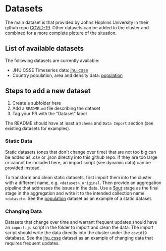 # Datasets

The main dataset is that provided by Johns Hopkins University in their github repo [COVID-19][github-covid19-jhu]. 
Other datasets can be added to the cluster and combined for a more complete picture of the situation.

## List of available datasets

The following datasets are currently available:

- JHU CSSE Timeseries data: [jhu_csse][jhu_csse-dataset]
- Country population, area and density data: [population][population-dataset]


## Steps to add a new dataset

1. Create a subfolder here
2. Add a `README.md` file describing the dataset
3. Tag your PR with the "Dataset" label

The README should have at least a `Schema` and `Data Import` section (see existing datasets for examples). 

### Static Data

Static datasets (ones that don't change over time) that are not too big can be added as .csv or .json directly
into this github repo. If they are too large or cannot be included here, an import script (see dynamic data) can be provided instead. 

To transform and clean static datasets, first import them into the cluster with a different name, e.g. `<dataset>_original`. Then provide an aggregation pipeline that addresses the issues in the data. Use a [$out][dollar-out] stage as the final stage in the aggregation and write it to the intended collection name `<dataset>`. See the [population][population-dataset] dataset as an example of a static dataset. 

### Changing Data

Datasets that change over time and warrant frequent updates should have an `import.js` script in the folder to import and clean the data. The import script should write the data directly into the cluster under the `covid19` database. See the [jhu_csse][jhu_csse-dataset] dataset as an example of changing data that requires frequent updates.



[github-covid19-jhu]: https://github.com/CSSEGISandData/COVID-19
[dollar-out]: https://docs.mongodb.com/manual/reference/operator/aggregation/out/index.html

[jhu_csse-dataset]: ./jhu_csse
[population-dataset]: ./population
